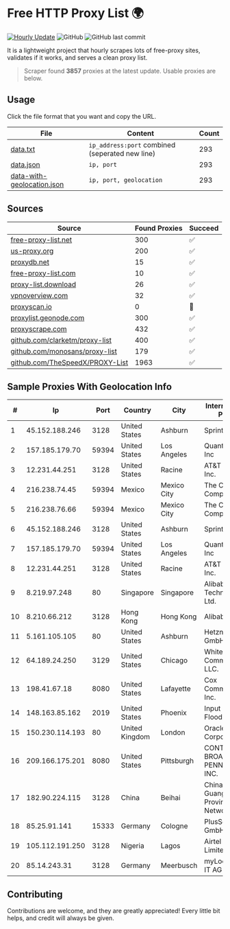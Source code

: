 
# Free HTTP Proxy List 🌍

[![Hourly Update](https://github.com/mertguvencli/http-proxy-list/actions/workflows/main.yml/badge.svg?branch=main)](https://github.com/mertguvencli/http-proxy-list/actions/workflows/main.yml)
![GitHub](https://img.shields.io/github/license/mertguvencli/http-proxy-list)
![GitHub last commit](https://img.shields.io/github/last-commit/mertguvencli/http-proxy-list)

It is a lightweight project that hourly scrapes lots of free-proxy sites, validates if it works, and serves a clean proxy list.


> Scraper found **3857** proxies at the latest update. Usable proxies are below.

## Usage

Click the file format that you want and copy the URL.


|File|Content|Count|
|----|-------|-----|
|[data.txt](https://raw.githubusercontent.com/mertguvencli/http-proxy-list/main/proxy-list/data.txt)|`ip_address:port` combined (seperated new line)|293|
|[data.json](https://raw.githubusercontent.com/mertguvencli/http-proxy-list/main/proxy-list/data.json)|`ip, port`|293|
|[data-with-geolocation.json](https://raw.githubusercontent.com/mertguvencli/http-proxy-list/main/proxy-list/data-with-geolocation.json)|`ip, port, geolocation`|293|

## Sources

|Source|Found Proxies|Succeed|
|------|-------------|-------|
|[free-proxy-list.net](https://free-proxy-list.net)|300|✅|
|[us-proxy.org](https://www.us-proxy.org)|200|✅|
|[proxydb.net](http://proxydb.net)|15|✅|
|[free-proxy-list.com](https://free-proxy-list.com/?page=&port=&type%5B%5D=http&type%5B%5D=https&up_time=0&search=Search)|10|✅|
|[proxy-list.download](https://www.proxy-list.download/HTTP)|26|✅|
|[vpnoverview.com](https://vpnoverview.com/privacy/anonymous-browsing/free-proxy-servers)|32|✅|
|[proxyscan.io](https://www.proxyscan.io)|0|🚫|
|[proxylist.geonode.com](https://proxylist.geonode.com/api/proxy-list?limit=300&page=1&sort_by=lastChecked&sort_type=desc&protocols=http,https)|300|✅|
|[proxyscrape.com](https://api.proxyscrape.com/v2/?request=displayproxies&protocol=http&timeout=10000&country=all&ssl=all&anonymity=all)|432|✅|
|[github.com/clarketm/proxy-list](https://raw.githubusercontent.com/clarketm/proxy-list/master/proxy-list-raw.txt)|400|✅|
|[github.com/monosans/proxy-list](https://raw.githubusercontent.com/monosans/proxy-list/main/proxies/http.txt)|179|✅|
|[github.com/TheSpeedX/PROXY-List](https://raw.githubusercontent.com/TheSpeedX/PROXY-List/master/http.txt)|1963|✅|


## Sample Proxies With Geolocation Info

|#|Ip|Port|Country|City|Internet Service Provider|
|-|--|----|-------|----|-------------------------|
|1|45.152.188.246|3128|United States|Ashburn|Sprint|
|2|157.185.179.70|59394|United States|Los Angeles|Quantil Networks Inc|
|3|12.231.44.251|3128|United States|Racine|AT&T Services, Inc.|
|4|216.238.74.45|59394|Mexico|Mexico City|The Constant Company|
|5|216.238.76.66|59394|Mexico|Mexico City|The Constant Company|
|6|45.152.188.246|3128|United States|Ashburn|Sprint|
|7|157.185.179.70|59394|United States|Los Angeles|Quantil Networks Inc|
|8|12.231.44.251|3128|United States|Racine|AT&T Services, Inc.|
|9|8.219.97.248|80|Singapore|Singapore|Alibaba (US) Technology Co., Ltd.|
|10|8.210.66.212|3128|Hong Kong|Hong Kong|Alibaba.com LLC|
|11|5.161.105.105|80|United States|Ashburn|Hetzner Online GmbH|
|12|64.189.24.250|3129|United States|Chicago|WhiteSky Communications, LLC.|
|13|198.41.67.18|8080|United States|Lafayette|Cox Communications Inc.|
|14|148.163.85.162|2019|United States|Phoenix|Input Output Flood LLC|
|15|150.230.114.193|80|United Kingdom|London|Oracle Corporation|
|16|209.166.175.201|8080|United States|Pittsburgh|CONTINENTAL BROADBAND PENNSYLVANIA, INC.|
|17|182.90.224.115|3128|China|Beihai|China Unicom Guangxi Province Network|
|18|85.25.91.141|15333|Germany|Cologne|PlusServer GmbH|
|19|105.112.191.250|3128|Nigeria|Lagos|Airtel Networks Limited|
|20|85.14.243.31|3128|Germany|Meerbusch|myLoc managed IT AG|



## Contributing

Contributions are welcome, and they are greatly appreciated! Every
little bit helps, and credit will always be given.

